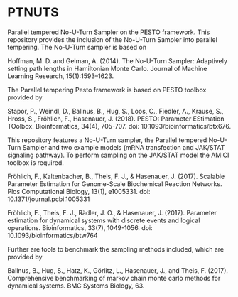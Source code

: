 # PTNUTS
Parallel tempered No-U-Turn Sampler on the PESTO framework. 
This repository provides the inclusion of the No-U-Turn Sampler into parallel tempering. The No-U-Turn sampler is based on 

Hoffman, M. D. and Gelman, A. (2014). The No-U-Turn Sampler:  Adaptively setting path lengths in Hamiltonian Monte Carlo. Journal of Machine Learning Research, 15(1):1593–1623.


The Parallel tempering Pesto framework is based on PESTO toolbox provided by

Stapor, P., Weindl, D., Ballnus, B., Hug, S., Loos, C., Fiedler, A., Krause, S., Hross, S., Fröhlich, F., Hasenauer, J. (2018). PESTO: Parameter EStimation TOolbox. Bioinformatics, 34(4), 705-707. doi: 10.1093/bioinformatics/btx676.


This repository features a No-U-Turn sampler, the Parallel tempered No-U-Turn Sampler and two example models (mRNA transfection and JAK/STAT signaling pathway). To perform sampling on the JAK/STAT model the AMICI toolbox is required.

Fröhlich, F., Kaltenbacher, B., Theis, F. J., & Hasenauer, J. (2017). Scalable Parameter Estimation for Genome-Scale Biochemical Reaction Networks. Plos Computational Biology, 13(1), e1005331. doi: 10.1371/journal.pcbi.1005331

Fröhlich, F., Theis, F. J., Rädler, J. O., & Hasenauer, J. (2017). Parameter estimation for dynamical systems with discrete events and logical operations. Bioinformatics, 33(7), 1049-1056. doi: 10.1093/bioinformatics/btw764


Further are tools to benchmark the sampling methods included, which are provided by 

Ballnus, B., Hug,  S., Hatz, K., Görlitz, L., Hasenauer, J.,  and Theis, F. (2017). Comprehensive benchmarking of markov chain monte carlo methods for dynamical systems. BMC Systems Biology, 63.
